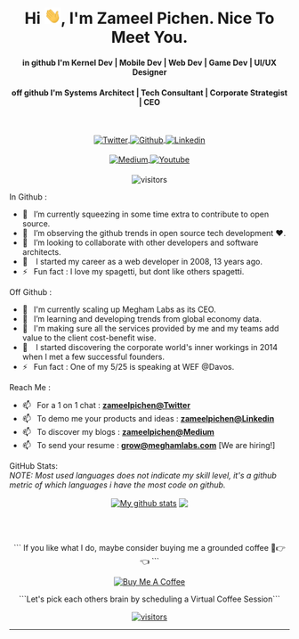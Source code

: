 <h1 align="center"> Hi <img src="https://raw.githubusercontent.com/ABSphreak/ABSphreak/master/gifs/Hi.gif" width="30px">, I'm Zameel Pichen. Nice To Meet You.</h1>
<h4 align="center">in github I'm Kernel Dev | Mobile Dev | Web Dev | Game Dev | UI/UX Designer</h4>
<h4 align="center">off github I'm Systems Architect | Tech Consultant | Corporate Strategist | CEO</h4>

<br/>
<p align="center">

<a href="https://twitter.com/zameelpichen" target="_blank">
  <img align="center" src="https://img.shields.io/twitter/follow/zameelpichen?color=1DA1F2&label=Followers&logo=twitter&style=for-the-badge" alt="Twitter" />
</a>  
<a href="https://github.com/zameelpichen?tab=followers" target="_blank">
  <img align="center" src="https://img.shields.io/github/followers/zameelpichen?logo=GitHub&style=for-the-badge" alt="Github" />
</a>  
<a href="https://www.linkedin.com/in/zameelpichen/" target="_blank">
  <img align="center" src="https://img.shields.io/badge/-CONNECT-blue?style=for-the-badge&logo=Linkedin&link=https://www.linkedin.com/in/zameelpichen/" alt="Linkedin" />
</a>
<br/><br/>
<a href="https://zameelpichen.medium.com/" target="_blank">
  <img align="center" src="https://img.shields.io/badge/Medium-12100E?style=for-the-badge&logo=medium&logoColor=white" alt="Medium" />
</a>  
<a href="https://www.youtube.com/channel/UCl1rd4T2Dii4kD128CShq5w" target="_blank">
  <img align="center" src="https://img.shields.io/static/v1?label=ZameelPichen&message=Subscribe&logo=YouTube&color=FF0000&style=for-the-badge" alt="Youtube" />
</a>  
<br/><br/>

<img align="center" src="https://visitor-badge-reloaded.herokuapp.com/badge?page_id=zameelpichen.zameelpichen&color=00cf00&style=for-the-badge" alt="visitors" />

</p>

<!--[![Youtube](https://img.shields.io/static/v1?label=JohannesMilke&message=Subscribe&logo=YouTube&color=FF0000&style=for-the-badge)][youtube]
[![Twitter Follow](https://img.shields.io/twitter/follow/zameelpichen?color=1DA1F2&label=Followers&logo=twitter&style=for-the-badge)][zameelpichen@Twitter]
[![GitHub followers](https://img.shields.io/github/followers/zameelpichen?logo=GitHub&style=for-the-badge)][Github Followers]
[![Linkedin: zameelpichen](https://img.shields.io/badge/-CONNECT-blue?style=for-the-badge&logo=Linkedin&link=https://www.linkedin.com/in/zameelpichen/)][zameelpichen@Linkedin]
![visitors](https://visitor-badge-reloaded.herokuapp.com/badge?page_id=zameelpichen.zameelpichen&color=00cf00&style=for-the-badge)-->


In Github : 
- 🔭 &ensp;I’m currently squeezing in some time extra to contribute to open source.
- 🌱 &ensp;I’m observing the github trends in open source tech development ❤️.
- 👯 &ensp;I’m looking to collaborate with other developers and software architects.
- 🗿  &ensp; I started my career as a web developer in 2008, 13 years ago.
- ⚡ &ensp;Fun fact : I love my spagetti, but dont like others spagetti. 

Off Github : 
- 🔭 &ensp;I'm currently scaling up Megham Labs as its CEO.
- 🌱 &ensp;I’m learning and developing trends from global economy data.
- 👯 &ensp;I'm making sure all the services provided by me and my teams add value to the client cost-benefit wise. 
- 🗿 &ensp; I started discovering the corporate world's inner workings in 2014 when I met a few successful founders.
- ⚡ &ensp;Fun fact : One of my 5/25 is speaking at WEF @Davos. 

Reach Me :
- 📫 &ensp;For a 1 on 1 chat : [**zameelpichen@Twitter**][zameelpichen@Twitter]
- 📫 &ensp;To demo me your products and ideas : [**zameelpichen@Linkedin**][zameelpichen@Linkedin]
- 📫 &ensp;To discover my blogs : [**zameelpichen@Medium**][zameelpichen@Medium]
- 📫 &ensp;To send your resume : [**grow@meghamlabs.com**][grow@meghamlabs.com] [We are hiring!]

GitHub Stats:  
*NOTE: Most used languages does not indicate my skill level, it's a github metric of which languages i have the most code on github.*
<p align="center"><a href="https://github.com/anuraghazra/github-readme-stats">
  <img align="center" src="https://github-readme-stats-anuraghazra1.vercel.app/api?username=zameelpichen&show_icons=true&line_height=27&include_all_commits=true&theme=gotham" alt="My github stats" /></a>  
<a href="https://github.com/anuraghazra/github-readme-stats">
  <!-- Change the `github-readme-stats.anuraghazra1.vercel.app` to `github-readme-stats.vercel.app`  -->
  <img align="center" src="https://github-readme-stats.vercel.app/api/top-langs/?username=zameelpichen&langs_count=8&theme=gotham&layout=compact" />
</a>
  

<!--RemovethisSTART_SECTION:waka-->
<!--RemovethisEND_SECTION:waka-->


 <!--
<a href="https://github.com/anuraghazra/github-readme-stats">
  <!-- Change the `github-readme-stats.anuraghazra1.vercel.app` to `github-readme-stats.vercel.app`  --><!--
  <img align="center" src="https://github-readme-stats.vercel.app/api/wakatime?username=zameelpichen&theme=gotham" />
</a>-->
  
<br/><br/>

<p align="center">
```
  If you like what I do, maybe consider buying me a grounded coffee 🥺👉👈
  ```
<p align="center">
<a href="https://www.buymeacoffee.com/zameel" target="_blank"><img src="https://cdn.buymeacoffee.com/buttons/v2/default-red.png" alt="Buy Me A Coffee" width="150" ></a>
<p align="center">
```Let's pick each others brain by scheduling a Virtual Coffee Session```
<p align="center">
<a href="https://twitter.com/messages/compose?recipient_id=778174029626798085&text=Taking+up+on+your+invite+to+schedule+a+virtual+coffee+and+share+our+thoughts%21"
  class="twitter-dm-button" data-screen-name="@zameelpichen">
<img align="center" src="https://img.shields.io/badge/Schedule-Virtual%20Coffee-1DA1F2?style=for-the-badge&logo=twitter&logoColor=white" alt="visitors" />
</a>

---

[zameelpichen@Linkedin]:https://www.linkedin.com/in/zameelpichen/
[Github]:https://github.com/zameelpichen
[Github Followers]:https://github.com/zameelpichen?tab=followers
[zameelpichen@Twitter]:https://twitter.com/zameelpichen
[zameelpichen@Medium]:https://zameelpichen.medium.com
[grow@meghamlabs.com]:mailto:grow@meghamlabs.com
